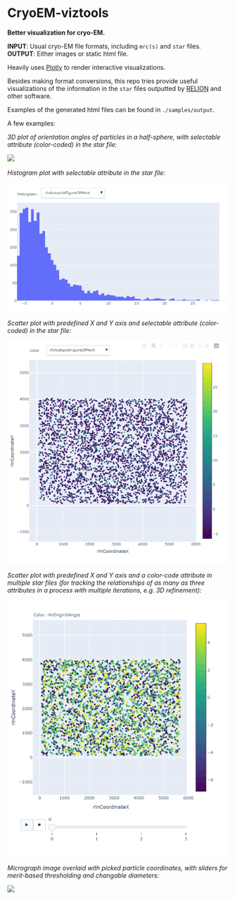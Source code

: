 # CryoEM-viztools

**Better visualization for cryo-EM.**

**INPUT**: Usual cryo-EM file formats, including `mrc(s)` and `star` files.  
**OUTPUT**: Either images or static html file.

Heavily uses [Plotly](https://plotly.com/) to render interactive visualizations.

Besides making format conversions, this repo tries provide useful visualizations of the information in the `star` files outputted by [RELION](https://github.com/3dem/relion) and other software.

Examples of the generated html files can be found in `./samples/output`. 

A few examples:

*3D plot of orientation angles of particles in a half-sphere, with selectable attribute (color-coded) in the star file:*

<img src="./samples/images/starviz-orientation.gif" width="500" />


*Histogram plot with selectable attribute in the star file:*

<img src="./samples/images/starviz-histogram.gif" width="500" />


*Scatter plot with predefined X and Y axis and selectable attribute (color-coded) in the star file:*

<img src="./samples/images/starviz-scatter.gif" width="500" />


*Scatter plot with predefined X and Y axis and a color-code attribute in multiple star files (for tracking the relationships of as many as three attributes in a process with multiple iterations, e.g. 3D refinement):*

<img src="./samples/images/starviz-frames.gif" width="500" />


*Micrograph image overlaid with picked particle coordinates, with sliders for merit-based thresholding and changable diameters:*

<img src="./samples/images/overlay-picks.gif" width="500" />